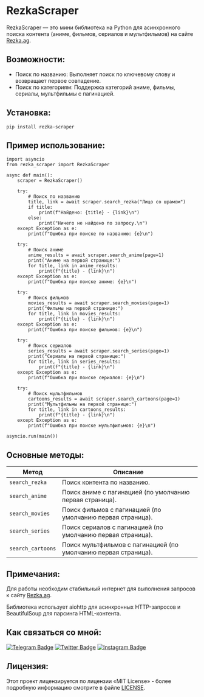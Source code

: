 # RezkaScraper

RezkaScraper — это мини библиотека на Python для асинхронного поиска контента (аниме, фильмов, сериалов и мультфильмов) на сайте [Rezka.ag](https://Rezka.ag).

## Возможности:
- Поиск по названию: Выполняет поиск по ключевому слову и возвращает первое совпадение.
- Поиск по категориям: Поддержка категорий аниме, фильмы, сериалы, мультфильмы с пагинацией.

## Установка:
```
pip install rezka-scraper
```

## Пример использование:
```
import asyncio
from rezka_scraper import RezkaScraper

async def main():
    scraper = RezkaScraper()

    try:
        # Поиск по названию
        title, link = await scraper.search_rezka("Лицо со шрамом")
        if title:
            print(f"Найдено: {title} - {link}\n")
        else:
            print("Ничего не найдено по запросу.\n")
    except Exception as e:
        print(f"Ошибка при поиске по названию: {e}\n")

    try:
        # Поиск аниме
        anime_results = await scraper.search_anime(page=1)
        print("Аниме на первой странице:")
        for title, link in anime_results:
            print(f"{title} - {link}\n")
    except Exception as e:
        print(f"Ошибка при поиске аниме: {e}\n")

    try:
        # Поиск фильмов
        movies_results = await scraper.search_movies(page=1)
        print("Фильмы на первой странице:")
        for title, link in movies_results:
            print(f"{title} - {link}\n")
    except Exception as e:
        print(f"Ошибка при поиске фильмов: {e}\n")

    try:
        # Поиск сериалов
        series_results = await scraper.search_series(page=1)
        print("Сериалы на первой странице:")
        for title, link in series_results:
            print(f"{title} - {link}\n")
    except Exception as e:
        print(f"Ошибка при поиске сериалов: {e}\n")

    try:
        # Поиск мультфильмов
        cartoons_results = await scraper.search_cartoons(page=1)
        print("Мультфильмы на первой странице:")
        for title, link in cartoons_results:
            print(f"{title} - {link}\n")
    except Exception as e:
        print(f"Ошибка при поиске мультфильмов: {e}\n")

asyncio.run(main())
```

## Основные методы:

| Метод              | Описание                                              |
|---------------------|------------------------------------------------------|
| `search_rezka`     | Поиск контента по названию.                           |
| `search_anime`     | Поиск аниме с пагинацией (по умолчанию первая страница). |
| `search_movies`    | Поиск фильмов с пагинацией (по умолчанию первая страница). |
| `search_series`    | Поиск сериалов с пагинацией (по умолчанию первая страница). |
| `search_cartoons`  | Поиск мультфильмов с пагинацией (по умолчанию первая страница). |

## Примечания:
Для работы необходим стабильный интернет для выполнения запросов к сайту [Rezka.ag](https://Rezka.ag).

Библиотека использует aiohttp для асинхронных HTTP-запросов и BeautifulSoup для парсинга HTML-контента.

## Как связаться со мной:
[![Telegram Badge](https://img.shields.io/badge/Contact-blue?style=flat&logo=telegram&logoColor=white)](https://t.me/OFFpolice) [![Twitter Badge](https://img.shields.io/twitter/follow/:OFFpolice2077)](https://x.com/OFFpolice2077) [![Instagram Badge](https://img.shields.io/badge/-Instagram-E4405F?style=flat&logo=instagram&logoColor=white)](https://www.instagram.com/offpolice2077)

## Лицензия:
Этот проект лицензируется по лицензии «MIT License» - более подробную информацию смотрите в файле [LICENSE](LICENSE).